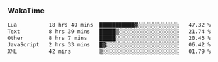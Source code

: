 ### WakaTime

<!--START_SECTION:waka-->

```txt
Lua          18 hrs 49 mins  ███████████▓░░░░░░░░░░░░░   47.32 %
Text         8 hrs 39 mins   █████▒░░░░░░░░░░░░░░░░░░░   21.74 %
Other        8 hrs 7 mins    █████░░░░░░░░░░░░░░░░░░░░   20.43 %
JavaScript   2 hrs 33 mins   █▓░░░░░░░░░░░░░░░░░░░░░░░   06.42 %
XML          42 mins         ▒░░░░░░░░░░░░░░░░░░░░░░░░   01.79 %
```

<!--END_SECTION:waka-->
